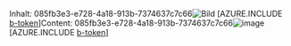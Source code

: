 <span data-ttu-id="5482e-101">Inhalt: 085fb3e3-e728-4a18-913b-7374637c7c66![Bild](cd194b21-eeef-4730-a68d-db4e83914c01.png)
[AZURE.INCLUDE [b-token](6a773b95-f90e-4b13-99fd-2d05ebb550be.md)]</span><span class="sxs-lookup"><span data-stu-id="5482e-101">Content: 085fb3e3-e728-4a18-913b-7374637c7c66![image](cd194b21-eeef-4730-a68d-db4e83914c01.png)
[AZURE.INCLUDE [b-token](6a773b95-f90e-4b13-99fd-2d05ebb550be.md)]</span></span>
